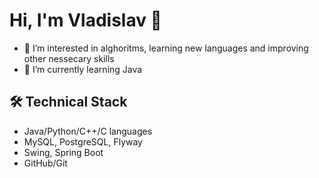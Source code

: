 Hi, I'm Vladislav 👋
=====================
- 👀 I’m interested in alghoritms, learning new languages and improving other nessecary skills
- 🌱 I’m currently learning Java




## 🛠 Technical Stack
*   Java/Python/C++/C languages
*   MySQL, PostgreSQL, Flyway
*   Swing, Spring Boot
*   GitHub/Git

